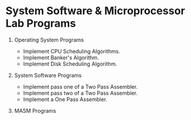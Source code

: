# System Software & Microprocessor Lab Programs

1. Operating System Programs
      - Implement CPU Scheduling Algorithms.
      - Implement  Banker's Algorithm.
      - Implement Disk Scheduling Algorithm.
        
2. System Software Programs
      - Implement pass one of a Two Pass Assembler.
      - Implement pass two of a Two Pass Assembler.
      - Implement a One Pass Assembler.
        
3. MASM Programs
